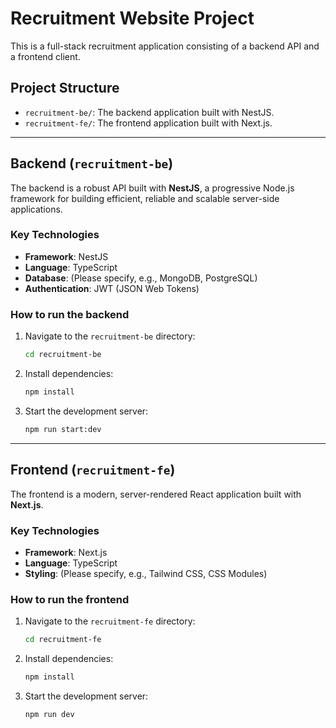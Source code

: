 # Recruitment Website Project

This is a full-stack recruitment application consisting of a backend API and a frontend client.

## Project Structure

- `recruitment-be/`: The backend application built with NestJS.
- `recruitment-fe/`: The frontend application built with Next.js.

---

## Backend (`recruitment-be`)

The backend is a robust API built with **NestJS**, a progressive Node.js framework for building efficient, reliable and scalable server-side applications.

### Key Technologies

- **Framework**: NestJS
- **Language**: TypeScript
- **Database**: (Please specify, e.g., MongoDB, PostgreSQL)
- **Authentication**: JWT (JSON Web Tokens)

### How to run the backend

1.  Navigate to the `recruitment-be` directory:
    ```bash
    cd recruitment-be
    ```
2.  Install dependencies:
    ```bash
    npm install
    ```
3.  Start the development server:
    ```bash
    npm run start:dev
    ```

---

## Frontend (`recruitment-fe`)

The frontend is a modern, server-rendered React application built with **Next.js**.

### Key Technologies

- **Framework**: Next.js
- **Language**: TypeScript
- **Styling**: (Please specify, e.g., Tailwind CSS, CSS Modules)

### How to run the frontend

1.  Navigate to the `recruitment-fe` directory:
    ```bash
    cd recruitment-fe
    ```
2.  Install dependencies:
    ```bash
    npm install
    ```
3.  Start the development server:
    ```bash
    npm run dev
    ```
